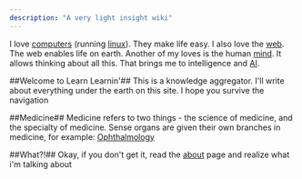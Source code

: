 ```yaml
---
description: "A very light insight wiki"
---
```


I love [computers](/computers/) (running [linux](/linux/)). They make life easy. I also love the [web](/web/). The web enables life on earth. Another of my loves is the human [mind](/mind/). It allows thinking about all this. That brings me to intelligence and [AI](/ai/).


##Welcome to Learn Learnin'##
This is a knowledge aggregator. I'll write about everything under the earth on this site. I hope you survive the navigation

##Medicine##
Medicine refers to two things - the science of medicine, and the specialty of medicine. Sense organs are given their own branches in medicine, for example: [Ophthalmology](/ophthalmology/) 

##What?!##
Okay, if you don't get it, read the [about](/about/) page and realize what i'm talking about

